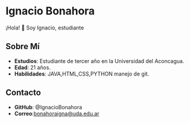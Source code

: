 # Ignacio Bonahora

¡Hola! 👋 Soy Ignacio, estudiante 


## Sobre Mí
- **Estudios**: Estudiante de tercer año en la Universidad del Aconcagua.
- **Edad**: 21 años.
- **Habilidades**: JAVA,HTML,CSS,PYTHON manejo de git.

## Contacto
- **GitHub**: @IgnacioBonahora
- **Correo**:bonahoraigna@uda.edu.ar




<!--
**IgnacioBonahora/IgnacioBonahora** is a ✨ _special_ ✨ repository because its `README.md` (this file) appears on your GitHub profile.

Here are some ideas to get you started:

- 🔭 I’m currently working on ...
- 🌱 I’m currently learning ...
- 👯 I’m looking to collaborate on ...
- 🤔 I’m looking for help with ...
- 💬 Ask me about ...
- 📫 How to reach me: ...
- 😄 Pronouns: ...
- ⚡ Fun fact: ...
-->
